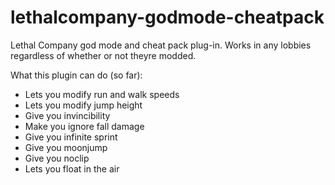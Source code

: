 # lethalcompany-godmode-cheatpack

Lethal Company god mode and cheat pack plug-in. Works in any lobbies regardless of whether or not theyre modded.

What this plugin can do (so far):
- Lets you modify run and walk speeds
- Lets you modify jump height
- Give you invincibility
- Make you ignore fall damage
- Give you infinite sprint
- Give you moonjump
- Give you noclip
- Lets you float in the air
